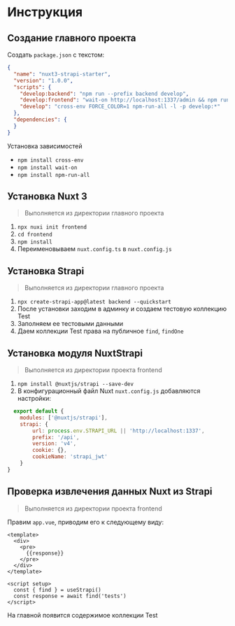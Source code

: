 # Инструкция

## Создание главного проекта

Создать `package.json` с текстом:

```json
{
  "name": "nuxt3-strapi-starter",
  "version": "1.0.0",
  "scripts": {
    "develop:backend": "npm run --prefix backend develop",
    "develop:frontend": "wait-on http://localhost:1337/admin && npm run --prefix frontend dev",
    "develop": "cross-env FORCE_COLOR=1 npm-run-all -l -p develop:*"
  },
  "dependencies": {
  }
}
```

Установка зависимостей

- `npm install cross-env`
- `npm install wait-on`
- `npm install npm-run-all`

## Установка Nuxt 3

> Выполняется из директории главного проекта

1. `npx nuxi init frontend`
2. `cd frontend`
3. `npm install`
4. Переименовываем `nuxt.config.ts` в `nuxt.config.js` 

## Установка Strapi

> Выполняется из директории главного проекта

1. `npx create-strapi-app@latest backend --quickstart`
2. После установки заходим в админку и создаем тестовую коллекцию Test
3. Заполняем ее тестовыми данными
4. Даем коллекции Test права на публичное `find`, `findOne`

## Установка модуля NuxtStrapi

> Выполняется из директории проекта frontend

1. `npm install @nuxtjs/strapi --save-dev`
2. В конфигурационный файл Nuxt `nuxt.config.js` добавляются настройки:
```javascript
  export default {  
    modules: ['@nuxtjs/strapi'],  
    strapi: {  
        url: process.env.STRAPI_URL || 'http://localhost:1337',  
        prefix: '/api',  
        version: 'v4',  
        cookie: {},  
        cookieName: 'strapi_jwt'
    }
}
```

## Проверка извлечения данных Nuxt из Strapi

> Выполняется из директории проекта frontend

Правим `app.vue`, приводим его к следующему виду:

```vue
<template>
  <div>
    <pre>
      {{response}}
    </pre>
  </div>
</template>

<script setup>
  const { find } = useStrapi()
  const response = await find('tests')
</script>
```

На главной появится содержимое коллекции Test